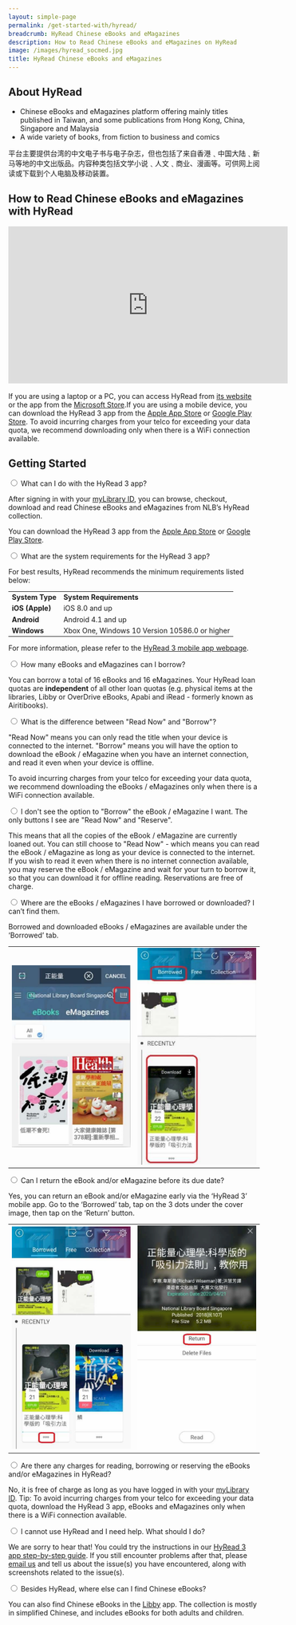 ```yaml
---
layout: simple-page
permalink: /get-started-with/hyread/
breadcrumb: HyRead Chinese eBooks and eMagazines
description: How to Read Chinese eBooks and eMagazines on HyRead
image: /images/hyread_socmed.jpg
title: HyRead Chinese eBooks and eMagazines
---
```

<h2>About HyRead</h2>
<p>
<ul>
<li>Chinese eBooks and eMagazines platform offering mainly titles published in Taiwan, and some publications from Hong Kong, China, Singapore and Malaysia</li>
<li>A wide variety of books, from fiction to business and comics</li>
</ul>
<p>平台主要提供台湾的中文电子书与电子杂志，但也包括了来自香港﹑中国大陆﹑新马等地的中文出版品。内容种类包括文学小说﹑人文﹑商业、漫画等。可供网上阅读或下载到个人电脑及移动装置。</p>
	
<p><h2>How to Read Chinese eBooks and eMagazines with HyRead</h2></p>
<div class="vd">
<iframe width="560" height="315" src="https://www.youtube.com/embed/YlNEZW0QDIM" frameborder="0" allow="accelerometer; autoplay; encrypted-media; gyroscope; picture-in-picture" allowfullscreen></iframe>
</div>

<p>If you are using a laptop or a PC, you can access HyRead from <a href="https://nlbsg.ebook.hyread.com.tw/index.jsp" target="_blank" rel="noopener">its website</a> or the app from the <a href="https://goo.gl/kGEflg" target="_blank" rel="noopener">Microsoft Store</a>.If you are using a mobile device, you can download the HyRead 3 app from the <a href="https://goo.gl/1ZkUJb">Apple App Store</a> or <a href="https://goo.gl/WNmstc">Google Play Store</a>. To avoid incurring charges from your telco for exceeding your data quota, we recommend downloading only when there is a WiFi connection available.</p>

<h2>Getting Started</h2>
<div class="acc-kontainer"><!--accordion-->          
<div>
		<input type="radio" name="acc" id="acc1"><!--question 1-->
        <label for="acc1">What can I do with the HyRead 3 app?</label>
        <div class="acc-body"><!--answer for question 1-->
		<p>After signing in with your <a href="/get-started-with/myLibrary/" target="_blank" rel="noopener">myLibrary ID</a>, you can browse, checkout, download and read Chinese eBooks and eMagazines from NLB’s HyRead collection.</p>
		<p>You can download the HyRead 3 app from the <a href="https://goo.gl/1ZkUJb">Apple App Store</a> or <a href="https://goo.gl/WNmstc">Google Play Store</a>.</p>
</div><!--close div for acc-body-->
</div><!--close div for qn-->

<div>
		<input type="radio" name="acc" id="acc2">
        <label for="acc2">What are the system requirements for the HyRead 3 app?</label>
        <div class="acc-body">
  <p>For best results, HyRead recommends the minimum requirements listed below:</p>
<p>
	<table>
<tbody>
<tr style="height: 12px;">
<td style="height: 12px;"><strong>System Type</strong></td>
<td style="height: 12px;"><strong>System Requirements</strong></td>
</tr>
<tr style="height: 12px;">
<td style="height: 12px;"><strong>iOS (Apple)</strong></td>
<td style="height: 12px;">iOS 8.0 and up</td>
</tr>
<tr style="height: 12.6667px;">
<td style="height: 12.6667px;"><strong>Android</strong></td>
<td style="height: 12.6667px;">Android 4.1 and up</td>
</tr>
<tr style="height: 12px;">
<td style="height: 12px;"><strong>Windows</strong></td>
<td style="height: 12px;">Xbox One, Windows 10 Version 10586.0 or higher</td>
</tr>
</tbody>
</table>
		</p>
	<p>For more information, please refer to the <a href="https://ebook.hyread.com.tw/Template/store/hyreadApp3/index.jsp" target="_blank" rel="noopener">HyRead 3 mobile app webpage</a>.</p>
</div>
</div>

<div>
		<input type="radio" name="acc" id="acc3">
		<label for="acc3">How many eBooks and eMagazines can I borrow?</label>
<div class="acc-body">
  <p>You can borrow a total of 16 eBooks and 16 eMagazines. Your HyRead loan quotas are <b>independent</b> of all other loan quotas (e.g. physical items at the libraries, Libby or OverDrive eBooks, Apabi and iRead - formerly known as Airitibooks).</p>
</div>
</div>

<div>
		<input type="radio" name="acc" id="acc4">
		<label for="acc4">What is the difference between "Read Now" and "Borrow"?</label>
<div class="acc-body">
  <p>"Read Now" means you can only read the title when your device is connected to the internet. "Borrow" means you will have the option to download the eBook / eMagazine when you have an internet connection, and read it even when your device is offline.</p>
	<p>To avoid incurring charges from your telco for exceeding your data quota, we recommend downloading the eBooks / eMagazines only when there is a WiFi connection available.</p>
</div>
</div>

<div>
        <input type="radio" name="acc" id="acc5">
        <label for="acc5">I don't see the option to "Borrow" the eBook / eMagazine I want. The only buttons I see are "Read Now" and "Reserve".</label>
        <div class="acc-body">
		<p>This means that all the copies of the eBook / eMagazine are currently loaned out. You can still choose to "Read Now" - which means you can read the eBook / eMagazine as long as your device is connected to the internet. If you wish to read it even when there is no internet connection available, you may reserve the eBook / eMagazine and wait for your turn to borrow it, so that you can download it for offline reading. Reservations are free of charge.</p>
</div></div>
<div>

<div>
		<input type="radio" name="acc" id="acc6">
		<label for="acc6">Where are the eBooks / eMagazines I have borrowed or downloaded? I can’t find them.</label>
<div class="acc-body">
  <p>Borrowed and downloaded eBooks / eMagazines are available under the ‘Borrowed’ tab.</p>
<table>
	<tr>
		<td><img src="/images/HyRead_borrowed_1.png"></td>
		<td><img src="/images/HyRead_borrowed_2.png"></td>
	</tr>
	</table>
		
</div>
</div>

<div>
		<input type="radio" name="acc" id="acc7">
		<label for="acc7">Can I return the eBook and/or eMagazine before its due date?</label>
<div class="acc-body">
  <p>Yes, you can return an eBook and/or eMagazine early via the ‘HyRead 3’ mobile app. Go to the ‘Borrowed’ tab, tap on the 3 dots under the cover image, then tap on the ‘Return’ button.</p>
	<table>
	<tr>
		<td><img src="/images/HyRead_return_1.png"></td>
		<td><img src="/images/HyRead_return_2.png"></td>
	</tr>
	</table>
</div>
</div>

<div>
        <input type="radio" name="acc" id="acc8">
        <label for="acc8">Are there any charges for reading, borrowing or reserving the eBooks and/or eMagazines in HyRead?</label>
        <div class="acc-body">
    	  <p>No, it is free of charge as long as you have logged in with your <a href="/get-started-with/myLibrary/" target="_blank" rel="noopener">myLibrary ID</a>. Tip: To avoid incurring charges from your telco for exceeding your data quota, download the HyRead 3 app, eBooks and eMagazines only when there is a WiFi connection available.</p>
</div></div>

  <div>
		<input type="radio" name="acc" id="acc9">
        <label for="acc9">I cannot use HyRead and I need help. What should I do?</label>
                <div class="acc-body">
			<p>We are sorry to hear that! You could try the instructions in our <a href="https://eresources.nlb.gov.sg/main/Help/HyRead" target="_blank" rel="noopener">HyRead 3 app step-by-step guide</a>. If you still encounter problems after that, please <a href="mailto:enquiry@nlb.gov.sg">email us</a> and tell us about the issue(s) you have encountered, along with screenshots related to the issue(s).</p>
  </div></div>
  
 <div>
		<input type="radio" name="acc" id="acc10">
        <label for="acc10">Besides HyRead, where else can I find Chinese eBooks?</label>
                <div class="acc-body">
			<p>You can also find Chinese eBooks in the <a href="/get-started-with/libby/">Libby</a> app. The collection is mostly in simplified Chinese, and includes eBooks for both adults and children.</p>
  </div></div>
